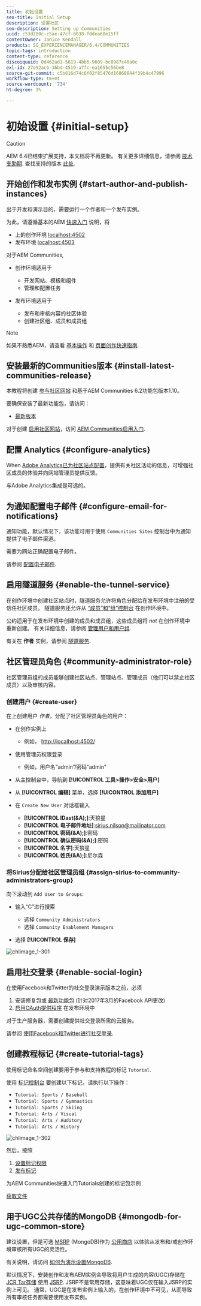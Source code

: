 ```yaml
---
title: 初始设置
seo-title: Initial Setup
description: 设置社区
seo-description: Setting up Communities
uuid: c53d280c-c5ae-47cf-8038-f0dea68e15ff
contentOwner: Janice Kendall
products: SG_EXPERIENCEMANAGER/6.4/COMMUNITIES
topic-tags: introduction
content-type: reference
discoiquuid: 0d462ad1-5619-4bb6-9609-bc8987c40a0c
exl-id: 27e92acb-16bd-4519-a7fc-ea1655c56be8
source-git-commit: c5b816d74c6f02f85476d16868844f39b4c47996
workflow-type: tm+mt
source-wordcount: '734'
ht-degree: 3%

---
```


# 初始设置 {#initial-setup}

>[!CAUTION]
>
>AEM 6.4已结束扩展支持，本文档将不再更新。 有关更多详细信息，请参阅 [技术支助期](https://helpx.adobe.com/cn/support/programs/eol-matrix.html). 查找支持的版本 [此处](https://experienceleague.adobe.com/docs/).

## 开始创作和发布实例 {#start-author-and-publish-instances}

出于开发和演示目的，需要运行一个作者和一个发布实例。

为此，请遵循基本的AEM [快速入门](../../help/sites-deploying/deploy.md#getting-started) 说明，将

* 上的创作环境 [localhost:4502](http://localhost:4502/)
* 发布环境 [localhost:4503](http://localhost:4503/)

对于AEM Communities,

* 创作环境适用于

   * 开发网站、模板和组件
   * 管理和配置任务

* 发布环境适用于

   * 发布和审核内容的社区体验
   * 创建社区组、成员和成员组

>[!NOTE]
>
>如果不熟悉AEM，请查看 [基本操作](../../help/sites-authoring/basic-handling.md) 和 [页面创作快速指南](../../help/sites-authoring/qg-page-authoring.md).

## 安装最新的Communities版本 {#install-latest-communities-release}

本教程将创建 [参与社区网站](overview.md#engagement-community) 和基于AEM Communities 6.2功能包版本1.10。

要确保安装了最新功能包，请访问：

* [最新版本](deploy-communities.md#latest-releases)

对于创建 [启用社区网站](overview.md#enablement-community)，访问 [AEM Communities启用入门](getting-started-enablement.md).

## 配置 Analytics {#configure-analytics}

When [Adobe Analytics已为社区站点配置](analytics.md)，提供有关社区活动的信息，可增强社区成员的体验并向网站管理员提供反馈。

与Adobe Analytics集成是可选的。

## 为通知配置电子邮件 {#configure-email-for-notifications}

通知功能，默认情况下，该功能可用于使用 `Communities Sites` 控制台中为通知提供了电子邮件渠道。

需要为网站正确配置电子邮件。

请参阅 [配置电子邮件](email.md).

## 启用隧道服务 {#enable-the-tunnel-service}

在创作环境中创建社区站点时，隧道服务允许将角色分配给在发布环境中注册的受信任社区成员。 隧道服务还允许从 [“成员”和“组”控制台](members.md) 在创作环境中。

公约适用于在发布环境中创建的成员和成员组，这些成员组将 *not* 在创作环境中重新创建。 有关详细信息，请参阅 [管理用户和用户组](users.md).

有关在 **作者** 实例，请参阅 [隧道服务](deploy-communities.md#tunnel-service-on-author).

## 社区管理员角色 {#community-administrator-role}

社区管理员组的成员能够创建社区站点、管理站点、管理成员（他们可以禁止社区成员）以及审核内容。

### 创建用户 {#create-user}

在上创建用户 *作者*，分配了社区管理员角色的用户：

* 在创作实例上

   * 例如， [http://localhost:4502/](http://localhost:4503/)

* 使用管理员权限登录

   * 例如，用户名“admin”/密码“admin”

* 从主控制台中，导航到 **[!UICONTROL 工具>操作>安全>用户]**
* 从 **[!UICONTROL 编辑]** 菜单，选择 **[!UICONTROL 添加用户]**

* 在 `Create New User` 对话框输入

   * **[!UICONTROL IDast(&amp;A);]**:天狼星
   * **[!UICONTROL 电子邮件地址]**:sirius.nilson@mailinator.com
   * **[!UICONTROL 密码(&amp;A);]**:密码
   * **[!UICONTROL 确认密码(&amp;A);]**:密码
   * **[!UICONTROL 名字]**:天狼星
   * **[!UICONTROL 姓氏(&amp;A);]**:尼尔森

### 将Sirius分配给社区管理员组 {#assign-sirius-to-community-administrators-group}

向下滚动到 `Add User to Groups`:

* 输入“C”进行搜索

   * 选择 `Community Administrators`
   * 选择 `Community Enablement Managers`

* 选择 **[!UICONTROL 保存]**

![chlimage_1-301](assets/chlimage_1-301.png)

## 启用社交登录 {#enable-social-login}

在使用Facebook和Twitter的社交登录演示版本之前，必须

1. 安装修复包或 [最新功能包](deploy-communities.md#latestfeaturepack) (针对2017年3月的Facebook API更改)
1. [启用OAuth提供程序](social-login.md#adobe-granite-oauth-authentication-handler) 在发布环境中

对于生产服务器，需要创建提供社交登录所需的云服务。

请参阅 [使用Facebook和Twitter进行社交登录](social-login.md).

## 创建教程标记 {#create-tutorial-tags}

使用标记命名空间创建要用于参与和支持教程的标记 `Tutorial`.

使用 [标记控制台](../../help/sites-administering/tags.md#tagging-console) 要创建以下标记，请执行以下操作：

* `Tutorial: Sports / Baseball`
* `Tutorial: Sports / Gymnastics`
* `Tutorial: Sports / Skiing`
* `Tutorial: Arts / Visual`
* `Tutorial: Arts / Auditory`
* `Tutorial: Arts / History`

![chlimage_1-302](assets/chlimage_1-302.png)

然后，按照

1. [设置标记权限](../../help/sites-administering/tags.md#setting-tag-permissions)
1. [发布标记](../../help/sites-administering/tags.md#publishing-tags)

为AEM Communities快速入门Tutorials创建的标记包示例

[获取文件](assets/tutorial_tags-v63.zip)

## 用于UGC公共存储的MongoDB {#mongodb-for-ugc-common-store}

建议设置，但是可选 [MSRP](msrp.md) (MongoDB)作为 [公用商店](working-with-srp.md) 以体验从发布和/或创作环境审核所有UGC的灵活性。

有关说明，请访问 [如何为演示设置MongoDB](demo-mongo.md).

默认情况下，安装创作和发布AEM实例会导致将用户生成的内容(UGC)存储在 [JCR Tar存储](../../help/sites-deploying/platform.md) 使用 [JSRP](jsrp.md). JSRP不是常用存储，这意味着UGC仅在输入JSRP的实例上可见。 通常，UGC是在发布实例上输入的，在创作环境中不可见，从而导致所有审核任务都需要使用发布实例。
